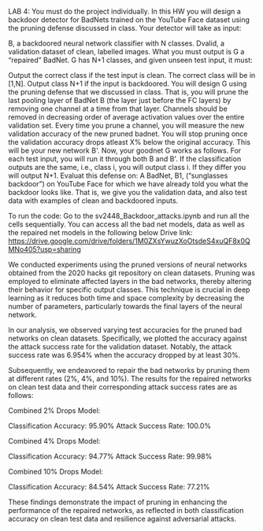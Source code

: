 LAB 4: You must do the project individually. In this HW you will design a backdoor detector for BadNets trained on the YouTube Face dataset using the pruning defense discussed in class. Your detector will take as input:

B, a backdoored neural network classifier with N classes.
Dvalid, a validation dataset of clean, labelled images.
What you must output is G a “repaired” BadNet. G has N+1 classes, and given unseen test input, it must:

Output the correct class if the test input is clean. The correct class will be in [1,N].
Output class N+1 if the input is backdoored. You will design G using the pruning defense that we discussed in class. That is, you will prune the last pooling layer of BadNet B (the layer just before the FC layers) by removing one channel at a time from that layer. Channels should be removed in decreasing order of average activation values over the entire validation set. Every time you prune a channel, you will measure the new validation accuracy of the new pruned badnet. You will stop pruning once the validation accuracy drops atleast X% below the original accuracy. This will be your new network B'. Now, your goodnet G works as follows. For each test input, you will run it through both B and B'. If the classification outputs are the same, i.e., class i, you will output class i. If they differ you will output N+1. Evaluat this defense on:
A BadNet, B1, (“sunglasses backdoor”) on YouTube Face for which we have already told you what the backdoor looks like. That is, we give you the validation data, and also test data with examples of clean and backdoored inputs.

To run the code: Go to the sv2448_Backdoor_attacks.ipynb and run all the cells sequentially. You can access all the bad net models, data as well as the repaired net models in the following below Drive link: https://drive.google.com/drive/folders/1M0ZXsYwuzXoOtsdeS4xuQF8x0QMNo405?usp=sharing

We conducted experiments using the pruned versions of neural networks obtained from the 2020 hacks git repository on clean datasets. Pruning was employed to eliminate affected layers in the bad networks, thereby altering their behavior for specific output classes. This technique is crucial in deep learning as it reduces both time and space complexity by decreasing the number of parameters, particularly towards the final layers of the neural network.

In our analysis, we observed varying test accuracies for the pruned bad networks on clean datasets. Specifically, we plotted the accuracy against the attack success rate for the validation dataset. Notably, the attack success rate was 6.954% when the accuracy dropped by at least 30%.

Subsequently, we endeavored to repair the bad networks by pruning them at different rates (2%, 4%, and 10%). The results for the repaired networks on clean test data and their corresponding attack success rates are as follows:

Combined 2% Drops Model:

Classification Accuracy: 95.90%
Attack Success Rate: 100.0%


Combined 4% Drops Model:

Classification Accuracy: 94.77%
Attack Success Rate: 99.98%


Combined 10% Drops Model:

Classification Accuracy: 84.54%
Attack Success Rate: 77.21%


These findings demonstrate the impact of pruning in enhancing the performance of the repaired networks, as reflected in both classification accuracy on clean test data and resilience against adversarial attacks.

